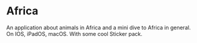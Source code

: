 # Africa
An application about animals in Africa and a mini dive to Africa in general. On IOS, iPadOS, macOS. With some cool Sticker pack.
